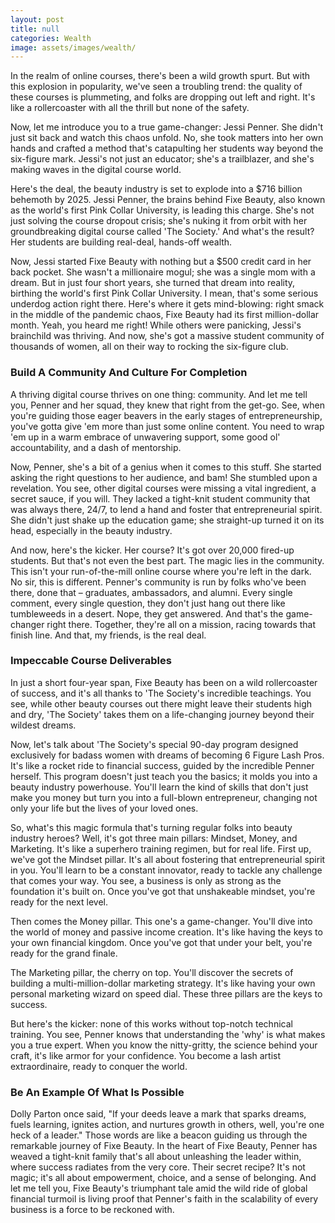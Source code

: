 ```yaml
---
layout: post
title: null
categories: Wealth
image: assets/images/wealth/
---
```


In the realm of online courses, there's been a wild growth spurt. But with this explosion in popularity, we've seen a troubling trend: the quality of these courses is plummeting, and folks are dropping out left and right. It's like a rollercoaster with all the thrill but none of the safety.

Now, let me introduce you to a true game-changer: Jessi Penner. She didn't just sit back and watch this chaos unfold. No, she took matters into her own hands and crafted a method that's catapulting her students way beyond the six-figure mark. Jessi's not just an educator; she's a trailblazer, and she's making waves in the digital course world.

Here's the deal, the beauty industry is set to explode into a $716 billion behemoth by 2025. Jessi Penner, the brains behind Fixe Beauty, also known as the world's first Pink Collar University, is leading this charge. She's not just solving the course dropout crisis; she's nuking it from orbit with her groundbreaking digital course called 'The Society.' And what's the result? Her students are building real-deal, hands-off wealth.

Now, Jessi started Fixe Beauty with nothing but a $500 credit card in her back pocket. She wasn't a millionaire mogul; she was a single mom with a dream. But in just four short years, she turned that dream into reality, birthing the world's first Pink Collar University. I mean, that's some serious underdog action right there.
Here's where it gets mind-blowing: right smack in the middle of the pandemic chaos, Fixe Beauty had its first million-dollar month. Yeah, you heard me right! While others were panicking, Jessi's brainchild was thriving. And now, she's got a massive student community of thousands of women, all on their way to rocking the six-figure club.

### Build A Community And Culture For Completion
A thriving digital course thrives on one thing: community. And let me tell you, Penner and her squad, they knew that right from the get-go. See, when you're guiding those eager beavers in the early stages of entrepreneurship, you've gotta give 'em more than just some online content. You need to wrap 'em up in a warm embrace of unwavering support, some good ol' accountability, and a dash of mentorship.

Now, Penner, she's a bit of a genius when it comes to this stuff. She started asking the right questions to her audience, and bam! She stumbled upon a revelation. You see, other digital courses were missing a vital ingredient, a secret sauce, if you will. They lacked a tight-knit student community that was always there, 24/7, to lend a hand and foster that entrepreneurial spirit. She didn't just shake up the education game; she straight-up turned it on its head, especially in the beauty industry.

And now, here's the kicker. Her course? It's got over 20,000 fired-up students. But that's not even the best part. The magic lies in the community. This isn't your run-of-the-mill online course where you're left in the dark. No sir, this is different. Penner's community is run by folks who've been there, done that – graduates, ambassadors, and alumni. Every single comment, every single question, they don't just hang out there like tumbleweeds in a desert. Nope, they get answered. And that's the game-changer right there. Together, they're all on a mission, racing towards that finish line. And that, my friends, is the real deal.

### Impeccable Course Deliverables
In just a short four-year span, Fixe Beauty has been on a wild rollercoaster of success, and it's all thanks to 'The Society's incredible teachings. You see, while other beauty courses out there might leave their students high and dry, 'The Society' takes them on a life-changing journey beyond their wildest dreams.

Now, let's talk about 'The Society's special 90-day program designed exclusively for badass women with dreams of becoming 6 Figure Lash Pros. It's like a rocket ride to financial success, guided by the incredible Penner herself. This program doesn't just teach you the basics; it molds you into a beauty industry powerhouse. You'll learn the kind of skills that don't just make you money but turn you into a full-blown entrepreneur, changing not only your life but the lives of your loved ones.

So, what's this magic formula that's turning regular folks into beauty industry heroes? Well, it's got three main pillars: Mindset, Money, and Marketing. It's like a superhero training regimen, but for real life.
First up, we've got the Mindset pillar. It's all about fostering that entrepreneurial spirit in you. You'll learn to be a constant innovator, ready to tackle any challenge that comes your way. You see, a business is only as strong as the foundation it's built on. Once you've got that unshakeable mindset, you're ready for the next level.

Then comes the Money pillar. This one's a game-changer. You'll dive into the world of money and passive income creation. It's like having the keys to your own financial kingdom. Once you've got that under your belt, you're ready for the grand finale.

The Marketing pillar, the cherry on top. You'll discover the secrets of building a multi-million-dollar marketing strategy. It's like having your own personal marketing wizard on speed dial. These three pillars are the keys to success.

But here's the kicker: none of this works without top-notch technical training. You see, Penner knows that understanding the 'why' is what makes you a true expert. When you know the nitty-gritty, the science behind your craft, it's like armor for your confidence. You become a lash artist extraordinaire, ready to conquer the world.

### Be An Example Of What Is Possible
Dolly Parton once said, "If your deeds leave a mark that sparks dreams, fuels learning, ignites action, and nurtures growth in others, well, you're one heck of a leader." Those words are like a beacon guiding us through the remarkable journey of Fixe Beauty. In the heart of Fixe Beauty, Penner has weaved a tight-knit family that's all about unleashing the leader within, where success radiates from the very core. Their secret recipe? It's not magic; it's all about empowerment, choice, and a sense of belonging. And let me tell you, Fixe Beauty's triumphant tale amid the wild ride of global financial turmoil is living proof that Penner's faith in the scalability of every business is a force to be reckoned with.




